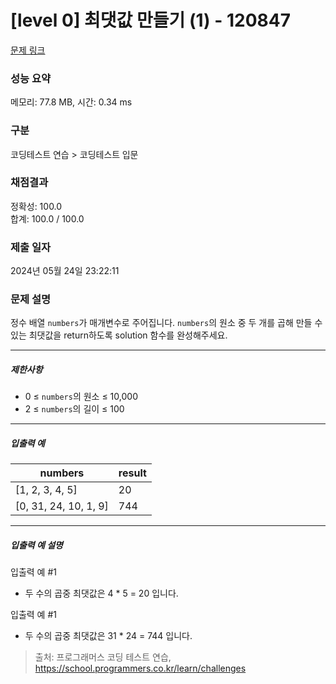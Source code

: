 # [level 0] 최댓값 만들기 (1) - 120847 

[문제 링크](https://school.programmers.co.kr/learn/courses/30/lessons/120847) 

### 성능 요약

메모리: 77.8 MB, 시간: 0.34 ms

### 구분

코딩테스트 연습 > 코딩테스트 입문

### 채점결과

정확성: 100.0<br/>합계: 100.0 / 100.0

### 제출 일자

2024년 05월 24일 23:22:11

### 문제 설명

<p>정수 배열 <code>numbers</code>가 매개변수로 주어집니다. <code>numbers</code>의 원소 중 두 개를 곱해 만들 수 있는 최댓값을 return하도록 solution 함수를 완성해주세요.</p>

<hr>

<h5>제한사항</h5>

<ul>
<li>0 ≤ <code>numbers</code>의 원소 ≤ 10,000</li>
<li>2 ≤ <code>numbers</code>의 길이 ≤ 100</li>
</ul>

<hr>

<h5>입출력 예</h5>
<table class="table">
        <thead><tr>
<th>numbers</th>
<th>result</th>
</tr>
</thead>
        <tbody><tr>
<td>[1, 2, 3, 4, 5]</td>
<td>20</td>
</tr>
<tr>
<td>[0, 31, 24, 10, 1, 9]</td>
<td>744</td>
</tr>
</tbody>
      </table>
<hr>

<h5>입출력 예 설명</h5>

<p>입출력 예 #1</p>

<ul>
<li>두 수의 곱중 최댓값은 4 * 5 = 20 입니다.</li>
</ul>

<p>입출력 예 #1</p>

<ul>
<li>두 수의 곱중 최댓값은 31 * 24 = 744 입니다.</li>
</ul>


> 출처: 프로그래머스 코딩 테스트 연습, https://school.programmers.co.kr/learn/challenges